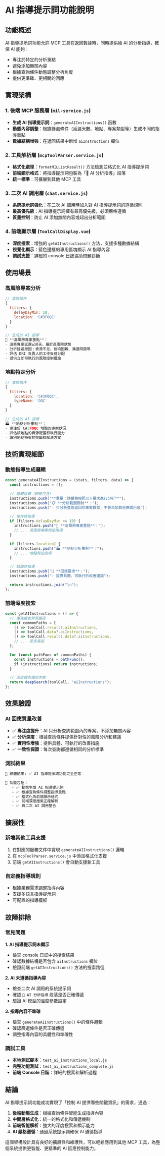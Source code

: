# AI 指導提示詞功能說明

## 功能概述

AI 指導提示詞功能允許 MCP 工具在返回數據時，同時提供給 AI 的分析指導，確保 AI 能夠：
- 專注於特定的分析重點
- 避免添加無關內容
- 根據查詢條件動態調整分析角度
- 提供更準確、更相關的回應

## 實現架構

### 1. 後端 MCP 服務層 (`mil-service.js`)
- **生成 AI 指導提示詞**：`generateAIInstructions()` 函數
- **動態內容調整**：根據篩選條件（延遲天數、地點、專案類型等）生成不同的指導重點
- **數據結構增強**：在返回結果中新增 `aiInstructions` 欄位

### 2. 工具解析層 (`mcpToolParser.service.js`)
- **格式化處理**：`formatMILListResult()` 方法檢測並格式化 AI 指導提示詞
- **前端顯示格式**：將指導提示詞包裝為「🧠 AI 分析指導」段落
- **統一標準**：可擴展到其他 MCP 工具

### 3. 二次 AI 調用層 (`chat.service.js`)
- **系統提示詞強化**：在二次 AI 調用時加入對 AI 指導提示詞的遵循規則
- **最高優先級**：AI 指導提示詞擁有最高優先級，必須嚴格遵循
- **質量控制**：防止 AI 添加無關內容或超出分析範圍

### 4. 前端顯示層 (`ToolCallDisplay.vue`)
- **深度搜索**：增強的 `getAIInstructions()` 方法，支援多種數據結構
- **視覺化顯示**：藍色邊框的專用區塊顯示 AI 指導內容
- **調試支援**：詳細的 console 日誌協助問題診斷

## 使用場景

### 高風險專案分析
```javascript
// 查詢條件
{
  filters: {
    delayDayMin: 10,
    location: 'C#3FOQC'
  }
}

// 生成的 AI 指導
🚨 **高風險專案重點**：
- 這些專案延遲≥10天，屬於高風險狀態
- 分析延遲原因：資源不足、技術困難、溝通問題等
- 評估 DRI 負責人的工作負荷分配
- 提供立即可執行的風險控制措施
```

### 地點特定分析
```javascript
// 查詢條件
{
  filters: {
    location: 'C#3FOQC',
    typeName: 'OQC'
  }
}

// 生成的 AI 指導
🏭 **地點分析重點**：
- 專注於 C#3FOQC 地點的專案狀況
- 評估該地點的資源配置和執行能力
- 識別地點特有的挑戰和解決方案
```

## 技術實現細節

### 動態指導生成邏輯

```javascript
const generateAIInstructions = (stats, filters, data) => {
  const instructions = [];

  // 基礎指導（總是包含）
  instructions.push("**重要：請嚴格按照以下要求進行分析**");
  instructions.push("📋 **分析範圍限制**：");
  instructions.push("- 只分析查詢返回的專案數據，不要添加其他無關內容");

  // 條件性指導
  if (filters.delayDayMin >= 10) {
    instructions.push("🚨 **高風險專案重點**：");
    // ... 高風險專案特定指導
  }

  if (filters.location) {
    instructions.push("🏭 **地點分析重點**：");
    // ... 地點特定指導
  }

  // 結論性指導
  instructions.push("🎯 **回應要求**：");
  instructions.push("- 提供具體、可執行的改善建議");

  return instructions.join("\n");
};
```

### 前端深度搜索

```javascript
const getAIInstructions = () => {
  // 優先檢查常見路徑
  const commonPaths = [
    () => toolCall.result?.aiInstructions,
    () => toolCall.data?.aiInstructions,
    () => toolCall.result?.data?.aiInstructions,
    // ... 更多路徑
  ];

  for (const pathFunc of commonPaths) {
    const instructions = pathFunc();
    if (instructions) return instructions;
  }

  // 深度搜索備用方案
  return deepSearch(toolCall, "aiInstructions");
};
```

## 效果驗證

### AI 回應質量改善
- ✅ **專注度提升**：AI 只分析查詢範圍內的專案，不添加無關內容
- ✅ **分析深度**：根據查詢條件提供針對性的風險分析和建議
- ✅ **實用性增強**：提供具體、可執行的改善措施
- ✅ **一致性保證**：每次查詢都遵循相同的分析標準

### 測試結果
```bash
🏁 總體結果: ✅ AI 指導提示詞功能完全正常

📝 功能包括：
   - ✅ 動態生成 AI 指導提示詞
   - ✅ 根據查詢條件調整指導重點  
   - ✅ 格式化為前端顯示格式
   - ✅ 前端深度搜索正確解析
   - ✅ 與二次 AI 調用整合
```

## 擴展性

### 新增其他工具支援
1. 在對應的服務文件中實現 `generateAIInstructions()` 邏輯
2. 在 `mcpToolParser.service.js` 中添加格式化支援
3. 前端 `getAIInstructions()` 會自動支援新工具

### 自定義指導規則
- 根據業務需求調整指導內容
- 支援多語言指導提示詞
- 可配置的指導模板

## 故障排除

### 常見問題

**1. AI 指導提示詞未顯示**
- 檢查 console 日誌中的搜索結果
- 確認數據結構是否包含 `aiInstructions` 欄位
- 驗證前端 `getAIInstructions()` 方法的搜索路徑

**2. AI 未遵循指導內容**
- 檢查二次 AI 調用的系統提示詞
- 確認 `🧠 AI 分析指導` 段落是否正確傳遞
- 驗證 AI 模型的溫度參數設定

**3. 指導內容不準確**
- 檢查 `generateAIInstructions()` 中的條件邏輯
- 確認篩選條件是否正確傳遞
- 調整指導內容的具體性和準確性

### 調試工具
- **本地測試腳本**：`test_ai_instructions_local.js`
- **完整功能測試**：`test_ai_instructions_complete.js`
- **前端 Console 日誌**：詳細的搜索和解析過程

## 結論

AI 指導提示詞功能成功實現了「控制 AI 提供哪些關鍵資訊」的需求，通過：

1. **後端動態生成**：根據查詢條件智能生成指導內容
2. **中間層格式化**：統一的格式化和傳遞機制
3. **前端智能解析**：強大的深度搜索和顯示能力
4. **AI 嚴格遵循**：通過系統提示詞確保 AI 遵循指導

這個架構設計具有良好的擴展性和維護性，可以輕鬆應用到其他 MCP 工具，為整個系統提供更智能、更精準的 AI 回應控制能力。 